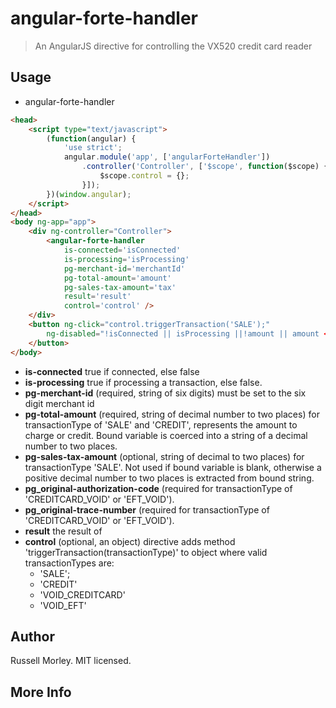 # angular-forte-handler

> An AngularJS directive for controlling the VX520 credit card reader

## Usage
+ angular-forte-handler
```html
<head>
    <script type="text/javascript">
        (function(angular) {
            'use strict';
            angular.module('app', ['angularForteHandler'])
                .controller('Controller', ['$scope', function($scope) {
                    $scope.control = {};
                }]);
        })(window.angular);
    </script>
</head>
<body ng-app="app">
    <div ng-controller="Controller">
        <angular-forte-handler 
            is-connected='isConnected' 
            is-processing='isProcessing' 
            pg-merchant-id='merchantId' 
            pg-total-amount='amount' 
            pg-sales-tax-amount='tax' 
            result='result' 
            control='control' />
    </div>
    <button ng-click="control.triggerTransaction('SALE');"
        ng-disabled="!isConnected || isProcessing ||!amount || amount < 0.0">Charge/EBT
    </button>
</body>
```

*   **is-connected** true if connected, else false
*   **is-processing** true if processing a transaction, else false.
*   **pg-merchant-id** (required, string of six digits) must be set to the six digit merchant id
*   **pg-total-amount** (required, string of decimal number to two places) for transactionType of 'SALE' and 'CREDIT', represents the amount to charge or credit. Bound variable is coerced into a string of a decimal number to two places.
*   **pg-sales-tax-amount** (optional, string of decimal to two places) for transactionType 'SALE'. Not used if bound variable is blank, otherwise a positive decimal number to two places is extracted from bound string.
*   **pg_original-authorization-code** (required for transactionType of 'CREDITCARD_VOID' or 'EFT_VOID').
*   **pg_original-trace-number** (required for transactionType of 'CREDITCARD_VOID' or 'EFT_VOID').
*   **result** the result of
*   **control** (optional, an object) directive adds method 'triggerTransaction(transactionType)' to object where valid transactionTypes are:
    *   'SALE';
    *   'CREDIT'
    *   'VOID_CREDITCARD'
    *   'VOID_EFT'

## Author

Russell Morley. MIT licensed.

## More Info

